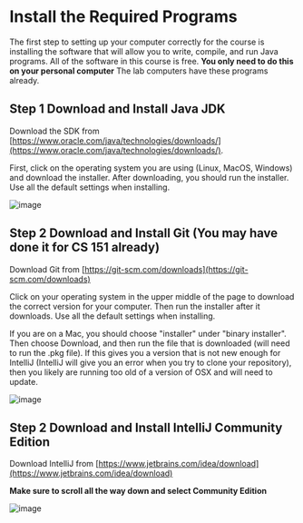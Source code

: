 # Install the Required Programs
The first step to setting up your computer correctly for the course is installing the software that will allow you to write, compile, and run Java programs. All of the software in this course is free. **You only need to do this on your personal computer** The lab computers have these programs already.

## Step 1 Download and Install Java JDK
Download the SDK from [https://www.oracle.com/java/technologies/downloads/](https://www.oracle.com/java/technologies/downloads/).

First, click on the operating system you are using (Linux, MacOS, Windows) and download the installer. After downloading, you should run the installer. Use all the default settings when installing.

![image](https://github.com/user-attachments/assets/0fa10def-4e07-4835-bdea-95321ca23102)

## Step 2 Download and Install Git (You may have done it for CS 151 already)
Download Git from [https://git-scm.com/downloads](https://git-scm.com/downloads)

Click on your operating system in the upper middle of the page to download the correct version for your computer. Then run the installer after it downloads.  Use all the default settings when installing.

If you are on a Mac, you should choose "installer" under "binary installer". Then choose Download, and then run the file that is downloaded (will need to run the .pkg file).  If this gives you a version that is not new enough for IntelliJ (IntelliJ will give you an error when you try to clone your repository), then you likely are running too old of a version of OSX and will need to update.

![image](https://github.com/user-attachments/assets/74484681-1860-4d20-b2c5-430efcf98366)

## Step 2 Download and Install IntelliJ Community Edition
Download IntelliJ from [https://www.jetbrains.com/idea/download](https://www.jetbrains.com/idea/download)

**Make sure to scroll all the way down and select Community Edition**

![image](https://github.com/user-attachments/assets/2b665113-f312-4537-8197-aef3d7e31356)



